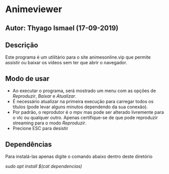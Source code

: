 Animeviewer
===========

Autor: Thyago Ismael (17-09-2019)
---------------------------------

Descrição
---------
Este programa é um utilitário para o site animesonline.vip
que permite assistir ou baixar os vídeos sem ter que abrir o navegador.

Modo de usar
------------
* Ao executar o programa, será mostrado um menu com as opções de *Reproduzir*, *Baixar* e *Atualizar*.
* É necessário atualizar na primeira execução para carregar todos os títulos (pode levar alguns minutos
dependendo da sua conexão).
* Por padrão, o reprodutor é o mpv mas pode ser alterado livremente para o vlc ou qualquer outro. 
Apenas certifique-se de que pode reproduzir streaming para o modo *Reproduzir*.
* Precione ESC para desistir

Dependências
------------
Para instalá-las apenas digite o comando abaixo dentro deste diretório

*sudo apt install $(cat dependencias)*
